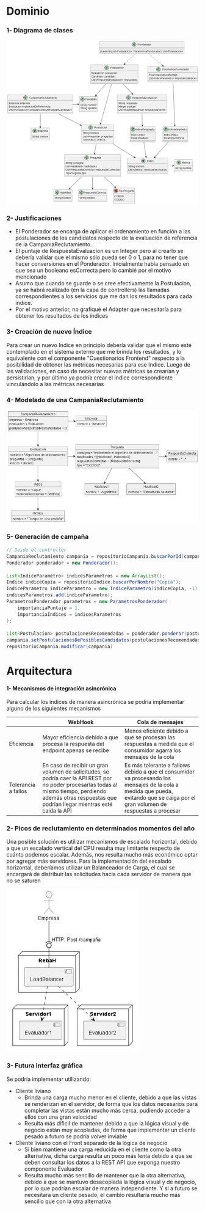 # Dominio
### 1- Diagrama de clases
![Diagrama de clases](img.png)

### 2- Justificaciones

- El Ponderador se encarga de aplicar el ordenamiento en función a las postulaciones de los candidatos
respecto de la evaluación de referencia de la CampaniaReclutamiento.
- El puntaje de RespuestaEvaluacion es un Integer pero al crearlo se debería validar que el mismo
sólo pueda ser 0 o 1, para no tener que hacer conversiones en el Ponderador.
Inicialmente había pensado en que sea un booleano esCorrecta pero lo cambié por el motivo mencionado
- Asumo que cuando se guarde o se cree efectivamente la Postulacion, ya se habrá realizado (en la capa de controllers)
las llamadas correspondientes a los servicios que me dan los resultados para cada índice.
- Por el motivo anterior, no grafiqué el Adapter que necesitaría para obtener los resultados de los índices

### 3- Creación de nuevo Índice
Para crear un nuevo Indice en principio debería validar que el mismo esté contemplado en el sistema externo
que me brinda los resultados, y lo equivalente con el componente "Cuestionarios Frontend" respecto a la posibilidad
de obtener las métricas necesarias para ese Indice.
Luego de las validaciones, en caso de necesitar nuevas métricas se crearían y persistirían, y por último ya podría
crear el Indice correspondiente vinculándolo a las métricas necesarias

### 4- Modelado de una CampaniaReclutamiento
![Diagrama de objetos](img_1.png)

### 5- Generación de campaña
```java
// Desde el controller
CampaniaReclutamiento campania = repositorioCampania.buscarPorId(campaniaId)
Ponderador ponderador = new Ponderador();

List<IndiceParametro> indicesParametros = new ArrayList();
Indice indiceCopia = repositorioIndice.buscarPorNombre("Copia");
IndiceParametro indiceParametro = new IndiceParametro(indiceCopia, -1);
indicesParametros.add(indiceParametro);
ParametrosPonderador parametros = new ParametrosPonderador(
    importanciaPuntaje = 1,
    importanciaIndices = indicesParametros
);

List<Postulacion> postulacionesRecomendadas = ponderador.ponderar(postulaciones, parametros);
campania.setPostulacionesDePosiblesCandidatos(postulacionesRecomendadas);
repositorioCampania.modificar(campania)
```

# Arquitectura
#### 1- Mecanismos de integración asincrónica
Para calcular los índices de manera asincrónica se podría implementar alguno de los siguientes mecanismos

|                     | WebHook                                                                                                                                                                                                       | Cola de mensajes                                                                                                                                                                   |
|---------------------|---------------------------------------------------------------------------------------------------------------------------------------------------------------------------------------------------------------|------------------------------------------------------------------------------------------------------------------------------------------------------------------------------------|
| Eficiencia          | Mayor eficiencia debido a que procesa la respuesta del endpoint apenas se recibe                                                                                                                              | Menos eficiente debido a que se procesan las respuestas a medida que el consumidor agarra los mensajes de la cola                                                                  |
| Tolerancia a fallos | En caso de recibir un gran volumen de solicitudes, se podría caer la API REST por no poder procesarlas todas al mismo tiempo, perdiendo además otras respuestas que podrían llegar mientras esté caida la API | Es más tolerante a fallows debido a que el consumidor va procesando los mensajes de la cola a medida que pueda, evitando que se caiga por el gran volumen de respuestas a procesar |

### 2- Picos de reclutamiento en determinados momentos del año
Una posible solución es utilizar mecanismos de escalado horizontal, debido a que un escalado vertical del CPU resulta muy limitante respecto de cuánto podemos escalar.
Además, nos resulta mucho más económico optar por agregar más servidores.
Para la implementación del escalado horizontal, deberíamos utilizar un Balanceador de Carga, el cual se encargará de distribuir
las solicitudes hacia cada servidor de manera que no se saturen

![Diagrama de despliegue](img_2.png)

### 3- Futura interfaz gráfica
Se podría implementar utilizando:
- Cliente liviano
  - Brinda una carga mucho menor en el cliente, debido a que las vistas se renderizan en el servidor, de forma que los datos necesarios para completar las vistas están mucho más cerca, pudiendo acceder a ellos con una gran velocidad
  - Resulta más dificil de mantener debido a que la lógica visual y de negocio están muy acopladas, de forma que implementar un cliente pesado a futuro se podría volver inviable
- Cliente liviano con el Front separado de la lógica de negocio
  - Si bien mantiene una carga reducida en el cliente como la otra alternativa, dicha carga resulta un poco más lenta debido a que se deben consultar los datos a la REST API que exponga nuestro componente Evaluador
  - Resulta mucho más sencillo de mantener que la otra alternativa, debido a que se mantuvo desacoplada la lógica visual y de negocio, por lo que podrían escalar de manera independiente. Y si a futuro se necesitara un cliente pesado, el cambio resultaría mucho más sencillo que con la otra alternativa
